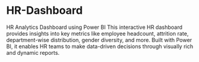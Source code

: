 # HR-Dashboard
HR Analytics Dashboard using Power BI This interactive HR dashboard provides insights into key metrics like employee headcount, attrition rate, department-wise distribution, gender diversity, and more. Built with Power BI, it enables HR teams to make data-driven decisions through visually rich and dynamic reports.
